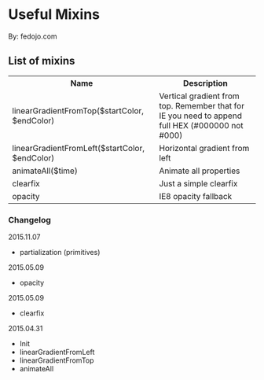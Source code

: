 # Useful Mixins

By: fedojo.com

## List of mixins

<table>
<tr>
	<th>Name</th>
	<th>Description</th>
</tr>
<tr>
	<td>linearGradientFromTop($startColor, $endColor)</td>
	<td>Vertical gradient from top. Remember that for IE you need to append full HEX (#000000 not #000)</td>
</tr>
<tr>
	<td>linearGradientFromLeft($startColor, $endColor)</td>
	<td>Horizontal gradient from left</td>
</tr>
<tr>
	<td>animateAll($time)</td>
	<td>Animate all properties</td>
</tr>
<tr>
	<td>clearfix</td>
	<td>Just a simple clearfix</td>
</tr>
<tr>
	<td>opacity</td>
	<td>IE8 opacity fallback</td>
</tr>
</table>

### Changelog
2015.11.07
- partialization (primitives)

2015.05.09
- opacity

2015.05.09
- clearfix

2015.04.31
- Init
- linearGradientFromLeft
- linearGradientFromTop
- animateAll
